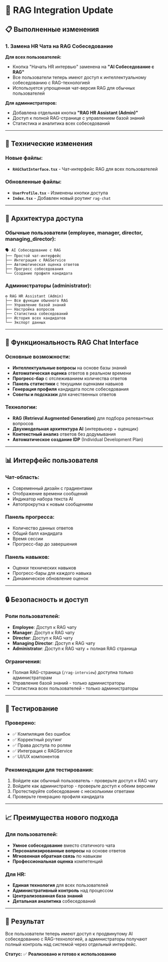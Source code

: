 # 🤖 **RAG Integration Update**

## 📋 **Выполненные изменения**

### **1. Замена HR Чата на RAG Собеседование**

**Для всех пользователей:**
- Кнопка "Начать HR интервью" заменена на **"AI Собеседование с RAG"**
- Все пользователи теперь имеют доступ к интеллектуальному собеседованию с RAG-технологией
- Используется упрощенная чат-версия RAG для обычных пользователей

**Для администраторов:**
- Добавлена отдельная кнопка **"RAG HR Assistant (Admin)"** 
- Доступ к полной RAG-странице с управлением базой знаний
- Статистика и аналитика всех собеседований

---

## 🔧 **Технические изменения**

### **Новые файлы:**
- **`RAGChatInterface.tsx`** - Чат-интерфейс RAG для всех пользователей

### **Обновленные файлы:**
- **`UserProfile.tsx`** - Изменены кнопки доступа
- **`Index.tsx`** - Добавлен новый роутинг `rag-chat`

---

## 🎯 **Архитектура доступа**

### **Обычные пользователи (employee, manager, director, managing_director):**
```
🗣️ AI Собеседование с RAG
├── Простой чат-интерфейс
├── Интеграция с RAGService
├── Автоматическая оценка ответов
├── Прогресс собеседования
└── Создание профиля кандидата
```

### **Администраторы (administrator):**
```
⚙️ RAG HR Assistant (Admin)
├── Все функции обычного RAG
├── Управление базой знаний
├── Настройка вопросов
├── Статистика собеседований
├── История всех кандидатов
└── Экспорт данных
```

---

## 🚀 **Функциональность RAG Chat Interface**

### **Основные возможности:**
- **Интеллектуальные вопросы** на основе базы знаний
- **Автоматическая оценка** ответов в реальном времени
- **Прогресс-бар** с отслеживанием количества ответов
- **Панель статистики** с текущими оценками навыков
- **Генерация профиля** кандидата после собеседования
- **Советы и подсказки** для качественных ответов

### **Технологии:**
- **RAG (Retrieval Augmented Generation)** для подбора релевантных вопросов
- **Двухмодельная архитектура AI** (интервьюер + оценщик)
- **Контекстный анализ** ответов без додумывания
- **Автоматическое создание IDP** (Individual Development Plan)

---

## 📊 **Интерфейс пользователя**

### **Чат-область:**
- Современный дизайн с градиентами
- Отображение времени сообщений
- Индикатор набора текста AI
- Автопрокрутка к новым сообщениям

### **Панель прогресса:**
- Количество данных ответов
- Общий балл кандидата
- Время сессии
- Прогресс-бар до завершения

### **Панель навыков:**
- Оценки технических навыков
- Прогресс-бары для каждого навыка
- Динамическое обновление оценок

---

## 🔒 **Безопасность и доступ**

### **Роли пользователей:**
- **Employee**: Доступ к RAG чату
- **Manager**: Доступ к RAG чату
- **Director**: Доступ к RAG чату  
- **Managing Director**: Доступ к RAG чату
- **Administrator**: Доступ к RAG чату + полная RAG страница

### **Ограничения:**
- Полная RAG-страница (`/rag-interview`) доступна только администраторам
- Управление базой знаний - только администраторы
- Статистика всех пользователей - только администраторы

---

## 🧪 **Тестирование**

### **Проверено:**
- ✅ Компиляция без ошибок
- ✅ Корректный роутинг
- ✅ Права доступа по ролям
- ✅ Интеграция с RAGService
- ✅ UI/UX компонентов

### **Рекомендации для тестирования:**
1. Войдите как обычный пользователь - проверьте доступ к RAG чату
2. Войдите как администратор - проверьте доступ к обеим версиям
3. Протестируйте собеседование с несколькими ответами
4. Проверьте генерацию профиля кандидата

---

## 📈 **Преимущества нового подхода**

### **Для пользователей:**
- **Умное собеседование** вместо статичного чата
- **Персонализированные вопросы** на основе ответов
- **Мгновенная обратная связь** по навыкам
- **Профессиональная оценка** компетенций

### **Для HR:**
- **Единая технология** для всех пользователей
- **Административный контроль** над процессом
- **Централизованная база знаний**
- **Детальная аналитика** собеседований

---

## 🎯 **Результат**

Все пользователи теперь имеют доступ к продвинутому AI собеседованию с RAG-технологией, а администраторы получают полный контроль над системой через отдельный интерфейс.

**Статус:** ✅ **Реализовано и готово к использованию**
